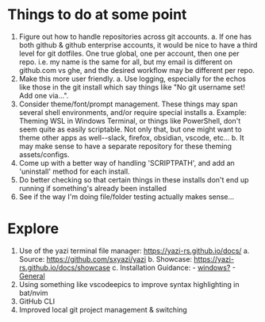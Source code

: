 # Things to do at some point
1. Figure out how to handle repositories across git accounts.
	a. If one has both github & github enterprise accounts, it would be nice to have a third level for git dotfiles. One true global, one per account, then one per repo. i.e. my name is the same for all, but my email is different on github.com vs ghe, and the desired workflow may be different per repo.
2. Make this more user friendly.
	a. Use logging, especially for the echos like those in the git install which say things like "No git username set! Add one via...".
3. Consider theme/font/prompt management. These things may span several shell environments, and/or require special installs
	a. Example: Theming WSL in Windows Terminal, or things like PowerShell, don't seem quite as easily scriptable. Not only that, but one might want to theme other apps as well--slack, firefox, obsidian, vscode, etc...
	b. It may make sense to have a separate repository for these theming assets/configs.
4. Come up with a better way of handling 'SCRIPTPATH', and add an 'uninstall' method for each install.
5. Do better checking so that certain things in these installs don't end up running if something's already been installed
6. See if the way I'm doing file/folder testing actually makes sense...

# Explore
1. Use of the yazi terminal file manager: https://yazi-rs.github.io/docs/
    a. Source: https://github.com/sxyazi/yazi
    b. Showcase: https://yazi-rs.github.io/docs/showcase
    c. Installation Guidance:
        - [windows?](https://github.com/sxyazi/yazi/wiki/Windows-Installation-Guide)
        - [General](https://yazi-rs.github.io/docs/usage/installation)
2. Using something like vscodeepics to improve syntax highlighting in bat/nvim
3. GitHub CLI
4. Improved local git project management & switching

